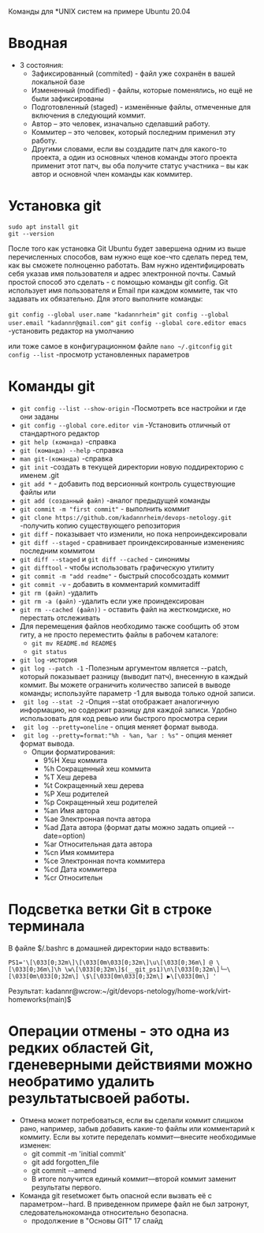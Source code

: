 Команды для *UNIX систем на примере Ubuntu 20.04
# Вводная
* 3 состояния:
  * Зафиксированный (commited) - файл уже сохранён в вашей локальной базе
  * Измененный (modified) - файлы, которые поменялись, но ещё не были зафиксированы
  * Подготовленный (staged) - изменённые файлы, отмеченные для включения в следующий коммит.
  * Автор – это человек, изначально сделавший работу. 
  * Коммитер – это человек, который последним применил эту работу.
  * Другими словами, если вы создадите патч для какого-то проекта, а один из основных членов команды этого проекта применит этот патч, вы оба получите статус участника – вы как автор и основной член команды как коммитер. 

# Установка git
```
sudo apt install git
git --version
```
После того как установка Git Ubuntu будет завершена одним из выше перечисленных способов, вам нужно еще кое-что сделать перед тем, как вы сможете полноценно работать. Вам нужно идентифицировать себя указав имя пользователя и адрес электронной почты.
Самый простой способ это сделать - с помощью команды git config. Git использует имя пользователя и Email при каждом коммите, так что задавать их обязательно. Для этого выполните команды:

`git config --global user.name "kadannrheim"`
`git config --global user.email "kadannr@gmail.com"`
`git config --global core.editor emacs` -установить редактор на умолчанию

или
тоже самое в конфигурационном файле `nano ~/.gitconfig`
`git config --list` -просмотр установленных параметров

# Команды git
- `git config --list --show-origin` -Посмотреть все настройки и где они заданы
- `git config --global core.editor vim` -Установить отличный от стандартного редактор
- `git help (команда)` -справка
- `git (команда) --help` -справка
- `man git-(команда)` -справка
- `git init` -создать в текущей директории новую поддиректорию с именем .git
- `git add *` - добавить под версионный контроль существующие файлы 
или
- `git add (созданный файл)` -аналог предыдущей команды
- `git commit -m "first commit"` - выполнить коммит
- `git clone https://github.com/kadannrheim/devops-netology.git` -получить копию существующего репозитория
- `git diff` - показывает что изменили, но пока непроиндексировали
- `git diff --staged` - сравнивает проиндексированные измененияс последним коммитом
- `git diff --staged`  и `git diff --cached` - синонимы
- `git difftool` - чтобы использовать графическую утилиту
- `git commit -m "add readme"` - быстрый способсоздать коммит
- `git commit -v` - добавить в комментарий коммитаdiff
- `git rm (файл)` -удалить
- `git rm -а (файл)` -удалить если уже проиндексирован
- `git rm --cached (файл))`  - оставить файл на жесткомдиске, но перестать отслеживать
- Для перемещения файлов необходимо также сообщить об этом гиту, а не просто переместить файлы в рабочем каталоге:
  - `git mv README.md README$`
  - `git status`
- `git log` -история
-  `git log --patch -1` -Полезным аргументом является --patch, который показывает разницу (выводит патч), внесенную в каждый коммит. Вы можете ограничить количество записей в выводе команды; используйте параметр -1 для вывода только одной записи.
-  ` git log --stat -2` -Опция --stat отображает аналогичную информацию, но содержит разницу для каждой записи. Удобно использовать для код ревью или быстрого просмотра серии 
-  ` git log --pretty=oneline` - опция меняет формат вывода. 
-  ` git log --pretty=format:"%h - %an, %ar : %s"` - опция меняет формат вывода. 
   -  Опции форматирования:
      -  9%H    Хеш коммита
      -  %h    Сокращенный хеш коммита
      -  %T    Хеш дерева
      -  %t     Сокращенный хеш дерева
      -  %P    Хеш родителей
      -  %p    Сокращенный хеш родителей
      -  %an  Имя автора
      -  %ae  Электронная почта автора
      -  %ad  Дата автора (формат даты можно задать опцией --date=option)
      -  %ar   Относительная дата автора
      -  %cn  Имя коммитера
      -  %ce  Электронная почта коммитера
      -  %cd  Дата коммитера
      -  %cr   Относительн

# Подсветка ветки Git в строке терминала
В файле $/.bashrc в домашней директории надо вствавить:
```
PS1='\[\033[0;32m\]\[\033[0m\033[0;32m\]\u\[\033[0;36m\] @ \[\033[0;36m\]\h \w\[\033[0;32m\]$(__git_ps1)\n\[\033[0;32m\]└─\[\033[0m\033[0;32m\] \$\[\033[0m\033[0;32m\] ▶\[\033[0m\] '
```
Результат:
kadannr@wcrow:~/git/devops-netology/home-work/virt-homeworks(main)$

# Операции отмены - это одна из редких областей Git, гденеверными действиями можно необратимо удалить результатысвоей работы.
- Отмена может потребоваться, если вы сделали коммит слишком рано, например, забыв добавить какие-то файлы или комментарий к коммиту. Если вы хотите переделать коммит—внесите необходимые изменен:
  - git commit -m 'initial commit'
  - git add forgotten_file
  - git commit --amend
  - В итоге получится единый коммит—второй коммит заменит результаты первого.
- Команда git resetможет быть опасной если вызвать её с параметром--hard. В приведенном примере файл не был затронут, следовательнокоманда относительно безопасна.
  - продолжение в "Основы GIT" 17 слайд